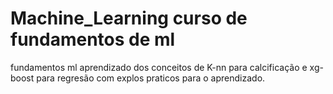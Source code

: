 # Machine_Learning curso de fundamentos de ml 
fundamentos ml aprendizado dos conceitos de K-nn para calcificação e 
xg-boost para regresão com explos praticos para o aprendizado.
